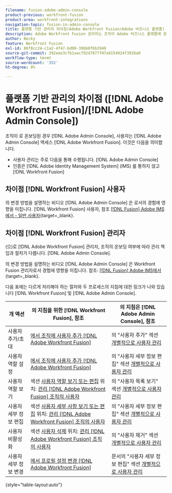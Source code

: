 ```yaml
---
filename: fusion-adobe-admin-console
product-previous: workfront-fusion
product-area: workfront-integrations
navigation-topic: fusion-in-admin-console
title: 플랫폼 기반 관리의 차이점(Adobe Workfront Fusion/Adobe 비즈니스 플랫폼)
description: Adobe Workfront Fusion 관리자는 조직이 Adobe 비즈니스 플랫폼에 온보딩되었는지 여부에 따라 관리 책임 및 절차가 다릅니다. 이 문서에서는 다르게 처리해야 하는 절차 및 Workfront Fusion과 Adobe Admin Console의 프로세스에 대한 지침 링크를 나열합니다.
author: Becky
feature: Workfront Fusion
exl-id: 86f8cc24-c1a2-4f47-bd08-39bb0f6b2940
source-git-commit: 392eee3c7b1aacf92d7877f07a8154924f3926a0
workflow-type: tm+mt
source-wordcount: '352'
ht-degree: 0%

---
```


# 플랫폼 기반 관리의 차이점 ([!DNL Adobe Workfront Fusion]/[!DNL Adobe Admin Console])

조직이 로 온보딩된 경우 [!DNL Adobe Admin Console], 사용자는 [!DNL Adobe Admin Console] 액세스 [!DNL Adobe Workfront Fusion]. 이것은 다음을 의미합니다.

* 사용자 관리는 주로 다음을 통해 수행됩니다. [!DNL Adobe Admin Console]
* 인증은 [!DNL Adobe Identity Management System] (IMS) 를 통하지 않고 [!DNL Workfront Fusion]

## 차이점 [!DNL Workfront Fusion] 사용자

의 변경 방법을 설명하는 비디오 [!DNL Adobe Admin Console] 은 로서의 경험에 영향을 미칩니다. [!DNL Workfront Fusion] 사용자, 참조 [[!DNL Fusion] Adobe IMS에서 - 일반 사용자](https://video.tv.adobe.com/v/3412465/){target=_blank}.

## 차이점 [!DNL Workfront Fusion] 관리자

(으)로 [!DNL Adobe Workfront Fusion] 관리자, 조직의 온보딩 여부에 따라 관리 책임과 절차가 다릅니다. [!DNL Adobe Admin Console].

의 변경 방법을 설명하는 비디오 [!DNL Adobe Admin Console] 은 Workfront Fusion 관리자로서 경험에 영향을 미칩니다. 참조: [[!DNL Fusion] Adobe IMS에서](https://video.tv.adobe.com/v/3412464/){target=_blank}.

다음 표에는 다르게 처리해야 하는 절차와 두 프로세스의 지침에 대한 링크가 나와 있습니다 [!DNL Workfront Fusion] 및 [!DNL Adobe Admin Console].

| 개 액션 | 의 지침을 위한 [!DNL Workfront Fusion], 참조 | 의 지침은 [!DNL Adobe Admin Console], 참조 |
|---|---|---|
| 사용자 추가/초대 | [에서 조직에 사용자 추가 [!DNL Adobe Workfront Fusion]](../../workfront-fusion/organizations/add-user-to-an-organization.md) | 의 &quot;사용자 추가&quot; 섹션 [개별적으로 사용자 관리](https://helpx.adobe.com/enterprise/using/manage-users-individually.html) |
| 사용자 역할 설정 | [에서 조직에 사용자 추가 [!DNL Adobe Workfront Fusion]](../../workfront-fusion/organizations/add-user-to-an-organization.md) | 의 &quot;사용자 세부 정보 편집&quot; 섹션 [개별적으로 사용자 관리](https://helpx.adobe.com/enterprise/using/manage-users-individually.html) |
| 사용자 역할 보기 | 섹션 [사용자 역할 보기 또는 편집](../../workfront-fusion/organizations/manage-fusion-users.md#view) 위치: [관리 [!DNL Adobe Workfront Fusion] 조직의 사용자](../../workfront-fusion/organizations/manage-fusion-users.md) | 의 &quot;사용자 목록 보기&quot; 섹션 [개별적으로 사용자 관리](https://helpx.adobe.com/enterprise/using/manage-users-individually.html) |
| 사용자 세부 정보 편집 | 섹션 [사용자 세부 사항 보기 또는 편집](../../workfront-fusion/organizations/manage-fusion-users.md#view2) 위치:  [관리 [!DNL Adobe Workfront Fusion] 조직의 사용자](../../workfront-fusion/organizations/manage-fusion-users.md) | 의 &quot;사용자 세부 정보 편집&quot; 섹션 [개별적으로 사용자 관리](https://helpx.adobe.com/enterprise/using/manage-users-individually.html) |
| 사용자 비활성화 | 섹션 [사용자 삭제](../../workfront-fusion/organizations/manage-fusion-users.md#delete) 위치: [관리 [!DNL Adobe Workfront Fusion] 조직의 사용자](../../workfront-fusion/organizations/manage-fusion-users.md) | 의 &quot;사용자 제거&quot; 섹션 [개별적으로 사용자 관리](https://helpx.adobe.com/enterprise/using/manage-users-individually.html) |
| 사용자 세부 정보 변경 | [에서 프로필 설정 변경 [!DNL Adobe Workfront Fusion]](../../workfront-fusion/workfront-fusion-basics/change-profile-settings.md) | 문서의 &quot;사용자 세부 정보 편집&quot; 섹션 [개별적으로 사용자 관리](https://helpx.adobe.com/enterprise/using/manage-users-individually.html) |

{style="table-layout:auto"}

<!--
## SSO (Single Sign-On)

Because the Adobe Business Platform controls Single Sign-On (SSO) for users, the following actions and functionality are handled automatically through the Adobe Business Platform. If your organization has not yet been onboarded to the Adobe Business Platform, you must perform these actions in Workfront Fusion. If your organization has been onboarded to the Adobe Business Platform, you can not see these options in your Workfront Fusion environment.

* Setting up Single Sign-on in Workfront Fusion

[Set up identity](https://helpx.adobe.com/enterprise/using/set-up-identity.html)
-->
